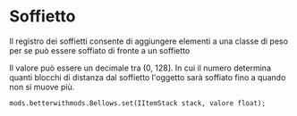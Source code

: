 # Soffietto

Il registro dei soffietti consente di aggiungere elementi a una classe di peso per se può essere soffiato di fronte a un soffietto

Il valore può essere un decimale tra (0, 128]. In cui il numero determina quanti blocchi di distanza dal soffietto l'oggetto sarà soffiato fino a quando non si muove più.

```zenscript
mods.betterwithmods.Bellows.set(IItemStack stack, valore float);

```